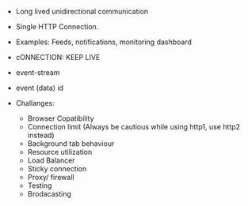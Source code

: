 - Long lived unidirectional communication
- Single HTTP Connection.
- Examples: Feeds, notifications, monitoring dashboard

- cONNECTION: KEEP LIVE
- event-stream
- event (data) id


- Challanges:
    - Browser Copatibility
    - Connection limit (Always be cautious while using http1, use http2 instead)
    - Background tab behaviour
    - Resource utilization
    - Load Balancer
    - Sticky connection
    - Proxy/ firewall
    - Testing
    - Brodacasting